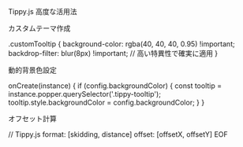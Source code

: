 Tippy.js 高度な活用法

  カスタムテーマ作成

  .customTooltip {
    background-color: rgba(40, 40, 40, 0.95) !important;
    backdrop-filter: blur(8px) !important;
    // 高い特異性で確実に適用
  }

  動的背景色設定

  onCreate(instance) {
    if (config.backgroundColor) {
      const tooltip = instance.popper.querySelector('.tippy-tooltip');
      tooltip.style.backgroundColor = config.backgroundColor;
    }
  }

  オフセット計算

  // Tippy.js format: [skidding, distance]
  offset: [offsetX, offsetY]
  EOF
